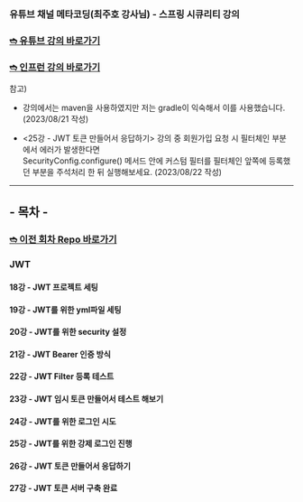 ### 유튜브 채널 메타코딩(최주호 강사님) - 스프링 시큐리티 강의
### <a href="https://www.youtube.com/watch?v=nVCEJv6eA-w&list=PL93mKxaRDidERCyMaobSLkvSPzYtIk0Ah&index=1">➬ 유튜브 강의 바로가기</a>
### <a href="https://www.inflearn.com/course/%EC%8A%A4%ED%94%84%EB%A7%81%EB%B6%80%ED%8A%B8-%EC%8B%9C%ED%81%90%EB%A6%AC%ED%8B%B0/dashboard=1">➬ 인프런 강의 바로가기</a>

참고) <br>
- 강의에서는 maven을 사용하였지만 저는 gradle이 익숙해서 이를 사용했습니다. (2023/08/21 작성)

- <25강 - JWT 토큰 만들어서 응답하기> 강의 중 회원가입 요청 시 필터체인 부분에서 에러가 발생한다면 
<br> SecurityConfig.configure() 메서드 안에 커스텀 필터를 필터체인 앞쪽에 등록했던 부분을 주석처리 한 뒤 실행해보세요. (2023/08/22 작성)

---
## - 목차 -

### <a href="https://github.com/k1m2njun/springboot-security-cjh">➬ 이전 회차 Repo 바로가기</a>
### JWT
#### 18강 - JWT 프로젝트 세팅
#### 19강 - JWT를 위한 yml파일 세팅
#### 20강 - JWT를 위한 security 설정
#### 21강 - JWT Bearer 인증 방식
#### 22강 - JWT Filter 등록 테스트
#### 23강 - JWT 임시 토큰 만들어서 테스트 해보기
#### 24강 - JWT를 위한 로그인 시도
#### 25강 - JWT를 위한 강제 로그인 진행
#### 26강 - JWT 토큰 만들어서 응답하기
#### 27강 - JWT 토큰 서버 구축 완료
